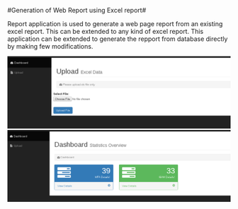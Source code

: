 #Generation of Web Report using Excel report#

Report application is used to generate a web page report from an existing excel report. This can be extended to any kind of excel
report. This application can be extended to generate the repport from database directly by making few modifications.

![Upload_Pic](https://github.com/maheshshekhar/webreport/blob/master/upload.png)
![dashboard](https://github.com/maheshshekhar/webreport/blob/master/dashboard.png)
